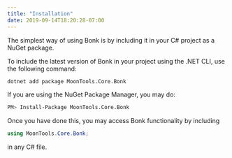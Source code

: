 ```yaml
---
title: "Installation"
date: 2019-09-14T18:20:28-07:00
---
```


The simplest way of using Bonk is by including it in your C# project as a NuGet package.

To include the latest version of Bonk in your project using the .NET CLI, use the following command:

```sh
dotnet add package MoonTools.Core.Bonk
```

If you are using the NuGet Package Manager, you may do:

```sh
PM> Install-Package MoonTools.Core.Bonk
```

Once you have done this, you may access Bonk functionality by including

```cs
using MoonTools.Core.Bonk;
```

in any C# file.